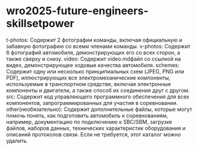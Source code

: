 # wro2025-future-engineers-skillsetpower
t-photos: Содержит 2 фотографии команды, включая официальную и забавную фотографию со всеми членами команды.
v-photos: Содержит 6 фотографий автомобиля, демонстрирующих его со всех сторон, а также сверху и снизу.
video: Содержит video.mdфайл со ссылкой на видео, демонстрирующее ходовые качества автомобиля.
schemes: Содержит одну или несколько принципиальных схем (JPEG, PNG или PDF), иллюстрирующих все электромеханические компоненты, используемые в транспортном средстве, включая электронные компоненты и двигатели, а также способ их соединения друг с другом.
src: Содержит код управляющего программного обеспечения для всех компонентов, запрограммированных для участия в соревновании.
other(необязательно): Содержит дополнительные файлы, которые могут помочь понять, как подготовить автомобиль к соревнованиям, например, документацию по подключению к SBC/SBM, загрузке файлов, наборов данных, технических характеристик оборудования и описаний протоколов связи. Если не требуется, этот каталог можно удалить.
